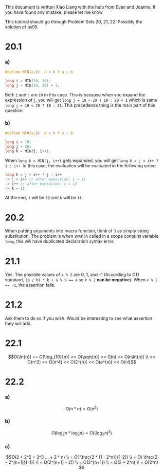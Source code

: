 ﻿This document is written Xiao Liang with the help from Evan and Joanne. If you have found any mistake, please let me know.

This tutorial should go through Problem Sets 20, 21, 22. Possibly the solution of as05.

20.1
===

### a)

```c
#define MIN(a,b)  a < b ? a : b

long i = MIN(10, 20);
long j = MIN(10, 20) + 1;
```

Both `i` and `j` are `10` in this case. This is because when you expand the expression of `j`, you will get `long j = 10 < 20 ? 10 : 20 + 1` which is same `long j = 10 < 20 ? 10 : 21`. This precedence thing is the main part of this question.

### b)

```c
#define MIN(a,b)  a < b ? a : b

long i = 10;
long j = 20;
long k = MIN(j, i++);
```

When `long k = MIN(j, i++)` gets expanded, you will get `long k = j < i++ ? j : i++`. In this case, the evaluation will be evaluated in the following order:
```c
long k = j < i++ ? j : i++
-> j < i++ // after execution: i = 11
-> i++ // after execution: i = 12
-> k = 11
```

At the end, `i` will be `12` and `k` will be `11`.

20.2
===
When putting arguments into macro function, think of it as simply string substitution. The problem is when `SWAP` in called in a scope contains variable `temp`, this will have duplicated declaration syntax error.

21.1
===
Yes. The possible values of `x % 2` are 0, 1, and -1 (According to C11 standard, `(a / b) * b + a % b == a` so `x % 2` **can be negative**). When `x % 2 == -1`, the assertion fails.

21.2
===
Ask them to do so if you wish. Would be interesting to see what assertion they will add.

22.1
===

$$O(\ln{n}) == O(\log_{10}{n}) << O(\sqrt{n}) << O(n) << O(n\ln{n}) \\ << O(n^2) << O(n^4) << O(2^{n}) << O(e^{n}) << O(n!)$$

22.2
===
 
 ### a)

$$O(n * n) = O(n^2)$$

### b)

$$O(\log_2{n} * \log_2{n} ) = O({(\log_2{n})}^2)$$

### c)

$$O(2 + 2^2 + 2^3 ... + 2 ^ n) \\
= O( \frac{2 * (1 - 2^n)}{1-2}) \\
= O( \frac{2 - 2^{n+1}}{-1}) \\
= O(2^{n+1} - 2)) \\
= O(2^{n+1}) \\
= O(2 * 2^n) \\
= O(2^n)
$$
